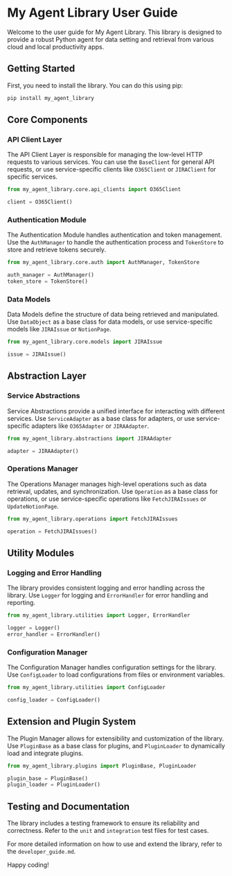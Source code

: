# My Agent Library User Guide

Welcome to the user guide for My Agent Library. This library is designed to provide a robust Python agent for data setting and retrieval from various cloud and local productivity apps.

## Getting Started

First, you need to install the library. You can do this using pip:

```bash
pip install my_agent_library
```

## Core Components

### API Client Layer

The API Client Layer is responsible for managing the low-level HTTP requests to various services. You can use the `BaseClient` for general API requests, or use service-specific clients like `O365Client` or `JIRAClient` for specific services.

```python
from my_agent_library.core.api_clients import O365Client

client = O365Client()
```

### Authentication Module

The Authentication Module handles authentication and token management. Use the `AuthManager` to handle the authentication process and `TokenStore` to store and retrieve tokens securely.

```python
from my_agent_library.core.auth import AuthManager, TokenStore

auth_manager = AuthManager()
token_store = TokenStore()
```

### Data Models

Data Models define the structure of data being retrieved and manipulated. Use `DataObject` as a base class for data models, or use service-specific models like `JIRAIssue` or `NotionPage`.

```python
from my_agent_library.core.models import JIRAIssue

issue = JIRAIssue()
```

## Abstraction Layer

### Service Abstractions

Service Abstractions provide a unified interface for interacting with different services. Use `ServiceAdapter` as a base class for adapters, or use service-specific adapters like `O365Adapter` or `JIRAAdapter`.

```python
from my_agent_library.abstractions import JIRAAdapter

adapter = JIRAAdapter()
```

### Operations Manager

The Operations Manager manages high-level operations such as data retrieval, updates, and synchronization. Use `Operation` as a base class for operations, or use service-specific operations like `FetchJIRAIssues` or `UpdateNotionPage`.

```python
from my_agent_library.operations import FetchJIRAIssues

operation = FetchJIRAIssues()
```

## Utility Modules

### Logging and Error Handling

The library provides consistent logging and error handling across the library. Use `Logger` for logging and `ErrorHandler` for error handling and reporting.

```python
from my_agent_library.utilities import Logger, ErrorHandler

logger = Logger()
error_handler = ErrorHandler()
```

### Configuration Manager

The Configuration Manager handles configuration settings for the library. Use `ConfigLoader` to load configurations from files or environment variables.

```python
from my_agent_library.utilities import ConfigLoader

config_loader = ConfigLoader()
```

## Extension and Plugin System

The Plugin Manager allows for extensibility and customization of the library. Use `PluginBase` as a base class for plugins, and `PluginLoader` to dynamically load and integrate plugins.

```python
from my_agent_library.plugins import PluginBase, PluginLoader

plugin_base = PluginBase()
plugin_loader = PluginLoader()
```

## Testing and Documentation

The library includes a testing framework to ensure its reliability and correctness. Refer to the `unit` and `integration` test files for test cases.

For more detailed information on how to use and extend the library, refer to the `developer_guide.md`.

Happy coding!